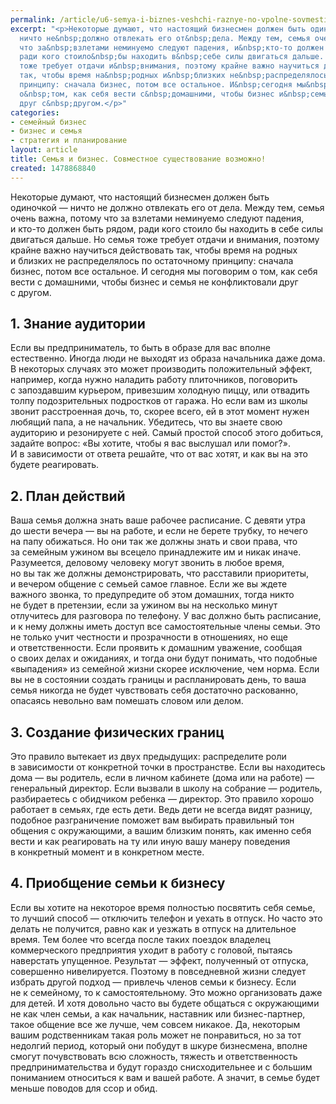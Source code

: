 ```yaml
---
permalink: /article/u6-semya-i-biznes-veshchi-raznye-no-vpolne-sovmestimye
excerpt: "<p>Некоторые думают, что настоящий бизнесмен должен быть одиночкой&nbsp;—
  ничто не&nbsp;должно отвлекать его от&nbsp;дела. Между тем, семья очень важна, потому
  что за&nbsp;взлетами неминуемо следуют падения, и&nbsp;кто-то должен быть рядом,
  ради кого стоило&nbsp;бы находить в&nbsp;себе силы двигаться дальше. Но&nbsp;семья
  тоже требует отдачи и&nbsp;внимания, поэтому крайне важно научиться действовать
  так, чтобы время на&nbsp;родных и&nbsp;близких не&nbsp;распределялось по&nbsp;остаточному
  принципу: сначала бизнес, потом все остальное. И&nbsp;сегодня мы&nbsp;поговорим
  о&nbsp;том, как себя вести с&nbsp;домашними, чтобы бизнес и&nbsp;семья не&nbsp;конфликтовали
  друг с&nbsp;другом.</p>"
categories:
- семейный бизнес
- бизнес и семья
- стратегия и планирование
layout: article
title: Семья и бизнес. Совместное существование возможно!
created: 1478868840
---
```

<p>Некоторые думают, что настоящий бизнесмен должен быть одиночкой&nbsp;— ничто не&nbsp;должно отвлекать его от&nbsp;дела. Между тем, семья очень важна, потому что за&nbsp;взлетами неминуемо следуют падения, и&nbsp;кто-то должен быть рядом, ради кого стоило&nbsp;бы находить в&nbsp;себе силы двигаться дальше. Но&nbsp;семья тоже требует отдачи и&nbsp;внимания, поэтому крайне важно научиться действовать так, чтобы время на&nbsp;родных и&nbsp;близких не&nbsp;распределялось по&nbsp;остаточному принципу: сначала бизнес, потом все остальное. И&nbsp;сегодня мы&nbsp;поговорим о&nbsp;том, как себя вести с&nbsp;домашними, чтобы бизнес и&nbsp;семья не&nbsp;конфликтовали друг с&nbsp;другом.</p>
<h2>1. Знание аудитории</h2>
<p>Если вы&nbsp;предприниматель, то&nbsp;быть в&nbsp;образе для вас вполне естественно. Иногда люди не&nbsp;выходят из&nbsp;образа начальника даже дома. В&nbsp;некоторых случаях это может производить положительный эффект, например, когда нужно наладить работу плиточников, поговорить с&nbsp;запоздавшим курьером, привезшим холодную пиццу, или отвадить толпу подозрительных подростков от&nbsp;гаража. Но&nbsp;если вам из&nbsp;школы звонит расстроенная дочь, то, скорее всего, ей&nbsp;в&nbsp;этот момент нужен любящий папа, а&nbsp;не&nbsp;начальник. Убедитесь, что вы&nbsp;знаете свою аудиторию и&nbsp;резонируете с&nbsp;ней. Самый простой способ этого добиться, задайте вопрос: «Вы&nbsp;хотите, чтобы я&nbsp;вас выслушал или помог?». И&nbsp;в&nbsp;зависимости от&nbsp;ответа решайте, что от&nbsp;вас хотят, и&nbsp;как вы&nbsp;на&nbsp;это будете реагировать.</p>
<h2>2. План действий</h2>
<p>Ваша семья должна знать ваше рабочее расписание. С&nbsp;девяти утра до&nbsp;шести вечера&nbsp;— вы&nbsp;на&nbsp;работе, и&nbsp;если не&nbsp;берете трубку, то&nbsp;нечего на&nbsp;папу обижаться. Но&nbsp;они так&nbsp;же должны знать и&nbsp;свои права, что за&nbsp;семейным ужином вы&nbsp;всецело принадлежите им&nbsp;и&nbsp;никак иначе. Разумеется, деловому человеку могут звонить в&nbsp;любое время, но&nbsp;вы&nbsp;так&nbsp;же должны демонстрировать, что расставили приоритеты, и&nbsp;вечером общение с&nbsp;семьей самое главное. Если&nbsp;же вы&nbsp;ждете важного звонка, то&nbsp;предупредите об&nbsp;этом домашних, тогда никто не&nbsp;будет в&nbsp;претензии, если за&nbsp;ужином вы&nbsp;на&nbsp;несколько минут отлучитесь для разговора по&nbsp;телефону. У&nbsp;вас должно быть расписание, и&nbsp;к&nbsp;нему должны иметь доступ все самостоятельные члены семьи. Это не&nbsp;только учит честности и&nbsp;прозрачности в&nbsp;отношениях, но&nbsp;еще и&nbsp;ответственности. Если проявить к&nbsp;домашним уважение, сообщая о&nbsp;своих делах и&nbsp;ожиданиях, и&nbsp;тогда они будут понимать, что подобные «выпадения» из&nbsp;семейной жизни скорее исключение, чем норма. Если вы&nbsp;не&nbsp;в&nbsp;состоянии создать границы и&nbsp;распланировать день, то&nbsp;ваша семья никогда не&nbsp;будет чувствовать себя достаточно раскованно, опасаясь невольно вам помешать словом или делом.</p>
<h2>3. Создание физических границ</h2>
<p>Это правило вытекает из&nbsp;двух предыдущих: распределите роли в&nbsp;зависимости от&nbsp;конкретной точки в&nbsp;пространстве. Если вы&nbsp;находитесь дома&nbsp;— вы&nbsp;родитель, если в&nbsp;личном кабинете (дома или на&nbsp;работе)&nbsp;— генеральный директор. Если вызвали в&nbsp;школу на&nbsp;собрание&nbsp;— родитель, разбираетесь с&nbsp;обидчиком ребенка&nbsp;— директор. Это правило хорошо работает в&nbsp;семьях, где есть дети. Ведь дети не&nbsp;всегда видят разницу, подобное разграничение поможет вам выбирать правильный тон общения с&nbsp;окружающими, а&nbsp;вашим близким понять, как именно себя вести и&nbsp;как реагировать на&nbsp;ту&nbsp;или иную вашу манеру поведения в&nbsp;конкретный момент и&nbsp;в&nbsp;конкретном месте.</p>
<h2>4. Приобщение семьи к&nbsp;бизнесу</h2>
<p>Если вы&nbsp;хотите на&nbsp;некоторое время полностью посвятить себя семье, то&nbsp;лучший способ&nbsp;— отключить телефон и&nbsp;уехать в&nbsp;отпуск. Но&nbsp;часто это делать не&nbsp;получится, равно как и&nbsp;уезжать в&nbsp;отпуск на&nbsp;длительное время. Тем более что всегда после таких поездок владелец коммерческого предприятия уходит в&nbsp;работу с&nbsp;головой, пытаясь наверстать упущенное. Результат&nbsp;— эффект, полученный от&nbsp;отпуска, совершенно нивелируется. Поэтому в&nbsp;повседневной жизни следует избрать другой подход&nbsp;— привлечь членов семьи к&nbsp;бизнесу. Если не&nbsp;к&nbsp;семейному, то&nbsp;к&nbsp;самостоятельному. Это можно организовать даже для детей. И&nbsp;хотя довольно часто вы&nbsp;будете общаться с&nbsp;окружающими не&nbsp;как член семьи, а&nbsp;как начальник, наставник или бизнес-партнер, такое общение все&nbsp;же лучше, чем совсем никакое. Да, некоторым вашим родственникам такая роль может не&nbsp;понравиться, но&nbsp;за&nbsp;тот недолгий период, который они побудут в&nbsp;шкуре бизнесмена, вполне смогут почувствовать всю сложность, тяжесть и&nbsp;ответственность предпринимательства и&nbsp;будут гораздо снисходительнее и&nbsp;с&nbsp;большим пониманием относиться к&nbsp;вам и&nbsp;вашей работе. А&nbsp;значит, в&nbsp;семье будет меньше поводов для ссор и&nbsp;обид.</p>
